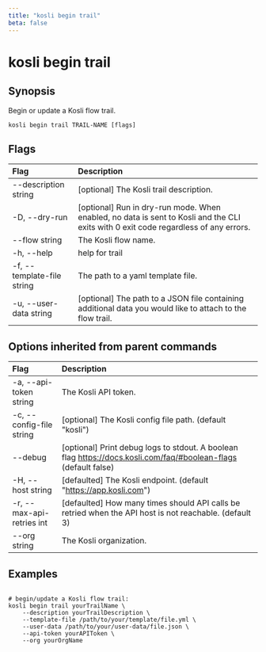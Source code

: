 ```yaml
---
title: "kosli begin trail"
beta: false
---
```


# kosli begin trail

## Synopsis

Begin or update a Kosli flow trail.

```shell
kosli begin trail TRAIL-NAME [flags]
```

## Flags
| Flag | Description |
| :--- | :--- |
|        --description string  |  [optional] The Kosli trail description.  |
|    -D, --dry-run  |  [optional] Run in dry-run mode. When enabled, no data is sent to Kosli and the CLI exits with 0 exit code regardless of any errors.  |
|        --flow string  |  The Kosli flow name.  |
|    -h, --help  |  help for trail  |
|    -f, --template-file string  |  The path to a yaml template file.  |
|    -u, --user-data string  |  [optional] The path to a JSON file containing additional data you would like to attach to the flow trail.  |


## Options inherited from parent commands
| Flag | Description |
| :--- | :--- |
|    -a, --api-token string  |  The Kosli API token.  |
|    -c, --config-file string  |  [optional] The Kosli config file path. (default "kosli")  |
|        --debug  |  [optional] Print debug logs to stdout. A boolean flag https://docs.kosli.com/faq/#boolean-flags (default false)  |
|    -H, --host string  |  [defaulted] The Kosli endpoint. (default "https://app.kosli.com")  |
|    -r, --max-api-retries int  |  [defaulted] How many times should API calls be retried when the API host is not reachable. (default 3)  |
|        --org string  |  The Kosli organization.  |


## Examples

```shell

# begin/update a Kosli flow trail:
kosli begin trail yourTrailName \
	--description yourTrailDescription \
	--template-file /path/to/your/template/file.yml \
	--user-data /path/to/your/user-data/file.json \
	--api-token yourAPIToken \
	--org yourOrgName

```

